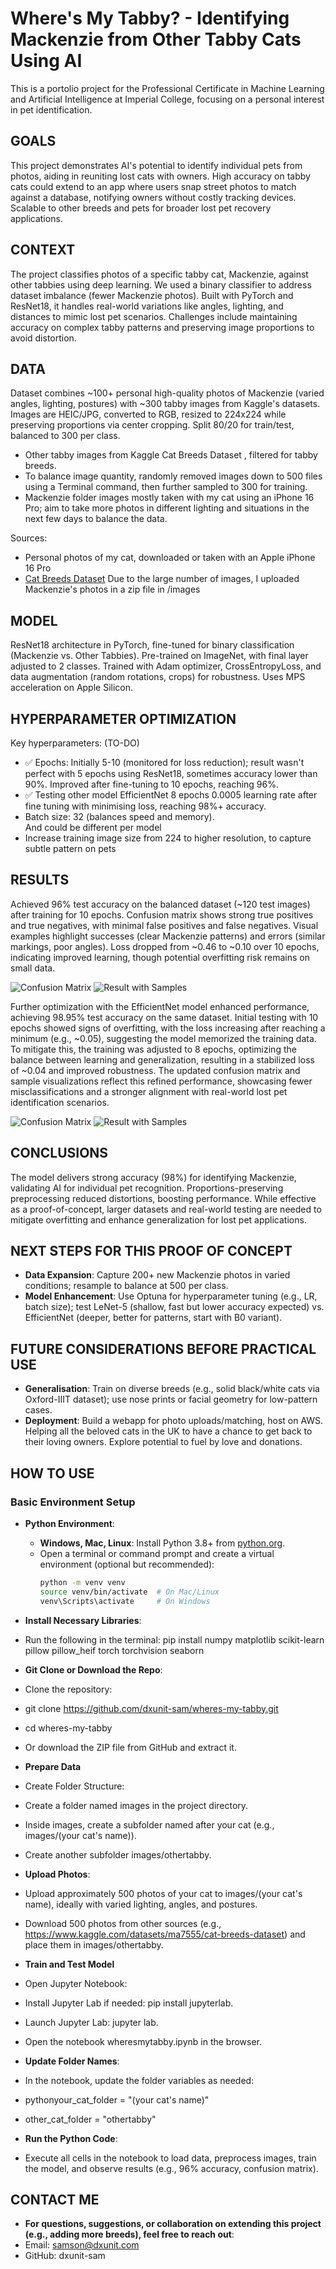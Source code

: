# Where's My Tabby? - Identifying Mackenzie from Other Tabby Cats Using AI

This is a portolio project for the Professional Certificate in Machine Learning and Artificial Intelligence at Imperial College, focusing on a personal interest in pet identification.

## GOALS
This project demonstrates AI's potential to identify individual pets from photos, aiding in reuniting lost cats with owners. High accuracy on tabby cats could extend to an app where users snap street photos to match against a database, notifying owners without costly tracking devices. Scalable to other breeds and pets for broader lost pet recovery applications.

## CONTEXT
The project classifies photos of a specific tabby cat, Mackenzie, against other tabbies using deep learning. We used a binary classifier to address dataset imbalance (fewer Mackenzie photos). Built with PyTorch and ResNet18, it handles real-world variations like angles, lighting, and distances to mimic lost pet scenarios. Challenges include maintaining accuracy on complex tabby patterns and preserving image proportions to avoid distortion.

## DATA
Dataset combines ~100+ personal high-quality photos of Mackenzie (varied angles, lighting, postures) with ~300 tabby images from Kaggle's datasets. Images are HEIC/JPG, converted to RGB, resized to 224x224 while preserving proportions via center cropping. Split 80/20 for train/test, balanced to 300 per class.

- Other tabby images from Kaggle Cat Breeds Dataset [](https://www.kaggle.com/datasets/ma7555/cat-breeds-dataset), filtered for tabby breeds.
- To balance image quantity, randomly removed images down to 500 files using a Terminal command, then further sampled to 300 for training.
- Mackenzie folder images mostly taken with my cat using an iPhone 16 Pro; aim to take more photos in different lighting and situations in the next few days to balance the data.

Sources:  
- Personal photos of my cat, downloaded or taken with an Apple iPhone 16 Pro 
- [Cat Breeds Dataset](https://www.kaggle.com/datasets/ma7555/cat-breeds-dataset)
Due to the large number of images, I uploaded Mackenzie's photos in a zip file in /images

## MODEL
ResNet18 architecture in PyTorch, fine-tuned for binary classification (Mackenzie vs. Other Tabbies). Pre-trained on ImageNet, with final layer adjusted to 2 classes. Trained with Adam optimizer, CrossEntropyLoss, and data augmentation (random rotations, crops) for robustness. Uses MPS acceleration on Apple Silicon.

## HYPERPARAMETER OPTIMIZATION
Key hyperparameters: (TO-DO)
- ✅ Epochs: Initially 5-10 (monitored for loss reduction); result wasn't perfect with 5 epochs using ResNet18, sometimes accuracy lower than 90%. Improved after fine-tuning to 10 epochs, reaching 96%.
- ✅ Testing other model EfficientNet 8 epochs 0.0005 learning rate after fine tuning with minimising loss, reaching 98%+ accuracy.
- Batch size: 32 (balances speed and memory).  
 And could be different per model
- Increase training image size from 224 to higher resolution, to capture subtle pattern on pets

## RESULTS
Achieved 96% test accuracy on the balanced dataset (~120 test images) after training for 10 epochs. Confusion matrix shows strong true positives and true negatives, with minimal false positives and false negatives. Visual examples highlight successes (clear Mackenzie patterns) and errors (similar markings, poor angles). Loss dropped from ~0.46 to ~0.10 over 10 epochs, indicating improved learning, though potential overfitting risk remains on small data.

![Confusion Matrix](https://raw.githubusercontent.com/dxunit-sam/wheres-my-tabby/main/cm_10epoch.png)
![Result with Samples](https://raw.githubusercontent.com/dxunit-sam/wheres-my-tabby/main/cm_10epoch_sample.png)

Further optimization with the EfficientNet model enhanced performance, achieving 98.95% test accuracy on the same dataset. Initial testing with 10 epochs showed signs of overfitting, with the loss increasing after reaching a minimum (e.g., ~0.05), suggesting the model memorized the training data. To mitigate this, the training was adjusted to 8 epochs, optimizing the balance between learning and generalization, resulting in a stabilized loss of ~0.04 and improved robustness. The updated confusion matrix and sample visualizations reflect this refined performance, showcasing fewer misclassifications and a stronger alignment with real-world lost pet identification scenarios.

![Confusion Matrix](https://raw.githubusercontent.com/dxunit-sam/wheres-my-tabby/main/cm_effnet_10ep.png)
![Result with Samples](https://raw.githubusercontent.com/dxunit-sam/wheres-my-tabby/main/cm_effnet_10ep_sample.png)


## CONCLUSIONS
The model delivers strong accuracy (98%) for identifying Mackenzie, validating AI for individual pet recognition. Proportions-preserving preprocessing reduced distortions, boosting performance. While effective as a proof-of-concept, larger datasets and real-world testing are needed to mitigate overfitting and enhance generalization for lost pet applications.

## NEXT STEPS FOR THIS PROOF OF CONCEPT
- **Data Expansion**: Capture 200+ new Mackenzie photos in varied conditions; resample to balance at 500 per class.
- **Model Enhancement**: Use Optuna for hyperparameter tuning (e.g., LR, batch size); test LeNet-5 (shallow, fast but lower accuracy expected) vs. EfficientNet (deeper, better for patterns, start with B0 variant).

## FUTURE CONSIDERATIONS BEFORE PRACTICAL USE
- **Generalisation**: Train on diverse breeds (e.g., solid black/white cats via Oxford-IIIT dataset); use nose prints or facial geometry for low-pattern cases.
- **Deployment**: Build a webapp for photo uploads/matching, host on AWS. Helping all the beloved cats in the UK to have a chance to get back to their loving owners. Explore potential to fuel by love and donations.


## HOW TO USE

### Basic Environment Setup
- **Python Environment**:
  - **Windows, Mac, Linux**: Install Python 3.8+ from [python.org](https://www.python.org/downloads/).
  - Open a terminal or command prompt and create a virtual environment (optional but recommended):
    ```bash
    python -m venv venv
    source venv/bin/activate  # On Mac/Linux
    venv\Scripts\activate     # On Windows

- **Install Necessary Libraries**:
 - Run the following in the terminal: pip install numpy matplotlib scikit-learn pillow pillow_heif torch torchvision seaborn

- **Git Clone or Download the Repo**:
 - Clone the repository:
 - git clone https://github.com/dxunit-sam/wheres-my-tabby.git
 - cd wheres-my-tabby
 - Or download the ZIP file from GitHub and extract it.


- **Prepare Data**
 - Create Folder Structure:
 - Create a folder named images in the project directory.
 - Inside images, create a subfolder named after your cat (e.g., images/(your cat's name)).
 - Create another subfolder images/othertabby.

- **Upload Photos**:
 - Upload approximately 500 photos of your cat to images/(your cat's name), ideally with varied lighting, angles, and postures.
 - Download 500 photos from other sources (e.g., https://www.kaggle.com/datasets/ma7555/cat-breeds-dataset) and place them in images/othertabby.

- **Train and Test Model**
 - Open Jupyter Notebook:
 - Install Jupyter Lab if needed: pip install jupyterlab.
 - Launch Jupyter Lab: jupyter lab.
 - Open the notebook wheresmytabby.ipynb in the browser.

- **Update Folder Names**:
 - In the notebook, update the folder variables as needed:
 - pythonyour_cat_folder = "(your cat's name)"
 - other_cat_folder = "othertabby"

- **Run the Python Code**:
 - Execute all cells in the notebook to load data, preprocess images, train the model, and observe results (e.g., 96% accuracy, confusion matrix).


## CONTACT ME
- **For questions, suggestions, or collaboration on extending this project (e.g., adding more breeds), feel free to reach out**:
 - Email: samson@dxunit.com
 - GitHub: dxunit-sam
